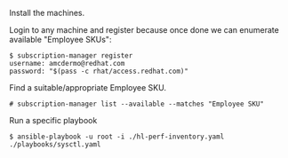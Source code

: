 Install the machines.

Login to any machine and register because once done we can enumerate available "Employee SKUs":

	$ subscription-manager register
	username: amcdermo@redhat.com
	password: "$(pass -c rhat/access.redhat.com)"

Find a suitable/appropriate Employee SKU.

	# subscription-manager list --available --matches "Employee SKU"

Run a specific playbook

	$ ansible-playbook -u root -i ./hl-perf-inventory.yaml ./playbooks/sysctl.yaml
